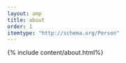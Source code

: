 ```yaml
---
layout: amp
title: about
order: 1
itemtype: "http://schema.org/Person"
---
```


{% include content/about.html%}
